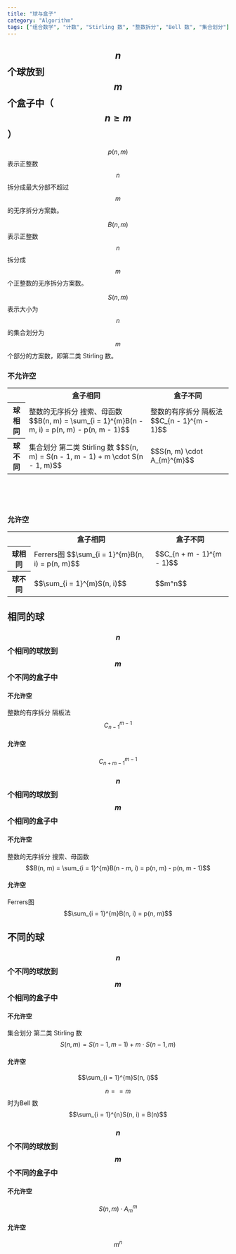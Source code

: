 ```yaml
---
title: "球与盒子"
category: "Algorithm"
tags: ["组合数学", "计数", "Stirling 数", "整数拆分", "Bell 数", "集合划分"]
---
```


## $$n$$ 个球放到 $$m$$ 个盒子中（$$n \ge m$$）

$$p(n, m)$$ 表示正整数 $$n$$ 拆分成最大分部不超过 $$m$$ 的无序拆分方案数。

$$B(n, m)$$ 表示正整数 $$n$$ 拆分成 $$m$$ 个正整数的无序拆分方案数。

$$S(n, m)$$ 表示大小为 $$n$$ 的集合划分为 $$m$$ 个部分的方案数，即第二类 Stirling 数。

### <span class="redText">不允许空</span>
<div class="responsiveTable">
	<table>
		<tr>
			<th></th><th>盒子相同</th><th>盒子不同</th>
		</tr>
		<tr>
			<th>球相同</th>
			<td>整数的无序拆分 搜索、母函数 $$B(n, m) = \sum_{i = 1}^{m}B(n - m, i) = p(n, m) - p(n, m - 1)$$</td>
			<td>整数的有序拆分 隔板法 $$C_{n - 1}^{m - 1}$$</td>
		</tr>
		<tr>
			<th>球不同</th>
			<td>集合划分 第二类 Stirling 数 $$S(n, m) = S(n - 1, m - 1) + m \cdot S(n - 1, m)$$</td>
			<td>$$S(n, m) \cdot A_{m}^{m}$$</td>
		</tr>
	</table>
</div>
<br>
<br>
<br>

### <span class="redText">允许空</span>
<div class="responsiveTable">
	<table>
		<tr>
			<th></th><th>盒子相同</th><th>盒子不同</th>
		</tr>
		<tr>
			<th>球相同</th>
			<td>Ferrers图 $$\sum_{i = 1}^{m}B(n, i) = p(n, m)$$</td>
			<td>$$C_{n + m - 1}^{m - 1}$$</td>
		</tr>
		<tr>
			<th>球不同</th>
			<td>$$\sum_{i = 1}^{m}S(n, i)$$</td>
			<td>$$m^n$$</td>
		</tr>
	</table>
</div>

## 相同的球
### $$n$$ 个相同的球放到 $$m$$ 个不同的盒子中
#### <span class="redText">不允许空</span>
整数的有序拆分 隔板法 $$C_{n - 1}^{m - 1}$$
#### <span class="redText">允许空</span>
 $$C_{n + m - 1}^{m - 1}$$


### $$n$$ 个相同的球放到 $$m$$ 个相同的盒子中
#### <span class="redText">不允许空</span>
整数的无序拆分 搜索、母函数 $$B(n, m) = \sum_{i = 1}^{m}B(n - m, i) = p(n, m) - p(n, m - 1)$$
#### <span class="redText">允许空</span>
Ferrers图 $$\sum_{i = 1}^{m}B(n, i) = p(n, m)$$



## 不同的球
### $$n$$ 个不同的球放到 $$m$$ 个相同的盒子中
#### <span class="redText">不允许空</span>
集合划分 第二类 Stirling 数 $$S(n, m) = S(n - 1, m - 1) + m \cdot S(n - 1, m)$$
#### <span class="redText">允许空</span>
$$\sum_{i = 1}^{m}S(n, i)$$

$$n == m$$ 时为Bell 数 $$\sum_{i = 1}^{n}S(n, i) = B(n)$$

### $$n$$ 个不同的球放到 $$m$$ 个不同的盒子中
#### <span class="redText">不允许空</span>
$$S(n, m) \cdot A_{m}^{m}$$
#### <span class="redText">允许空</span>
$$m^n$$

